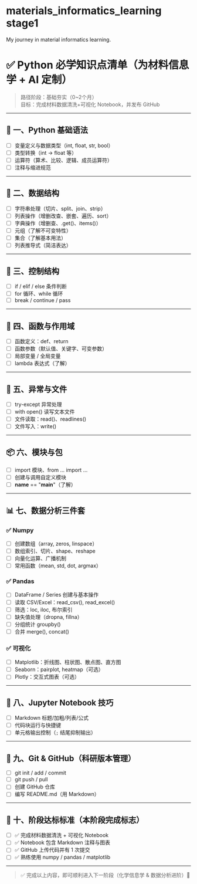 # materials_informatics_learning stage1
My journey in material informatics learning.

# ✅ Python 必学知识点清单（为材料信息学 + AI 定制）

> 路径阶段：基础夯实（0~2个月）  
> 目标：完成材料数据清洗+可视化 Notebook，并发布 GitHub

---

## 🧱 一、Python 基础语法
- [ ] 变量定义与数据类型（int, float, str, bool）
- [ ] 类型转换（int -> float 等）
- [ ] 运算符（算术、比较、逻辑、成员运算符）
- [ ] 注释与缩进规范

---

## 🧰 二、数据结构
- [ ] 字符串处理（切片、split、join、strip）
- [ ] 列表操作（增删改查、嵌套、遍历、sort）
- [ ] 字典操作（增删查、.get()、items()）
- [ ] 元组（了解不可变特性）
- [ ] 集合（了解基本用法）
- [ ] 列表推导式（简洁表达）

---

## 🔄 三、控制结构
- [ ] if / elif / else 条件判断
- [ ] for 循环、while 循环
- [ ] break / continue / pass

---

## 🧠 四、函数与作用域
- [ ] 函数定义：def、return
- [ ] 函数参数（默认值、关键字、可变参数）
- [ ] 局部变量 / 全局变量
- [ ] lambda 表达式（了解）

---

## 🚨 五、异常与文件
- [ ] try-except 异常处理
- [ ] with open() 读写文本文件
- [ ] 文件读取：read()、readlines()
- [ ] 文件写入：write()

---

## 📦 六、模块与包
- [ ] import 模块、from ... import ...
- [ ] 创建与调用自定义模块
- [ ] __name__ == "__main__"（了解）

---

## 📊 七、数据分析三件套

### ✅ Numpy
- [ ] 创建数组（array, zeros, linspace）
- [ ] 数组索引、切片、shape、reshape
- [ ] 向量化运算、广播机制
- [ ] 常用函数（mean, std, dot, argmax）

### ✅ Pandas
- [ ] DataFrame / Series 创建与基本操作
- [ ] 读取 CSV/Excel：read_csv(), read_excel()
- [ ] 筛选：loc, iloc, 布尔索引
- [ ] 缺失值处理（dropna, fillna）
- [ ] 分组统计 groupby()
- [ ] 合并 merge(), concat()

### ✅ 可视化
- [ ] Matplotlib：折线图、柱状图、散点图、直方图
- [ ] Seaborn：pairplot, heatmap（可选）
- [ ] Plotly：交互式图表（可选）

---

## 🧪 八、Jupyter Notebook 技巧
- [ ] Markdown 标题/加粗/列表/公式
- [ ] 代码块运行与快捷键
- [ ] 单元格输出控制（`;` 结尾抑制输出）

---

## 🧬 九、Git & GitHub（科研版本管理）
- [ ] git init / add / commit
- [ ] git push / pull
- [ ] 创建 GitHub 仓库
- [ ] 编写 README.md（用 Markdown）

---

## 🔄 十、阶段达标标准（本阶段完成标志）
- [ ] ✅ 完成材料数据清洗 + 可视化 Notebook
- [ ] ✅ Notebook 包含 Markdown 注释与图表
- [ ] ✅ GitHub 上传代码并有 1 次提交
- [ ] ✅ 熟练使用 numpy / pandas / matplotlib

---

> ✅ 完成以上内容，即可顺利进入下一阶段（化学信息学 & 数据分析进阶）💪
